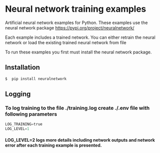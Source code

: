 # Neural network training examples
Artificial neural network examples for Python. These examples use the neural network package https://pypi.org/project/neuralnetwork/

Each example includes a trained network. You can either retrain the neural network or load the existing trained neural network from file

To run these examples you first must install the neural network package.

## Installation
```bash
$  pip install neuralnetwork
```

## Logging
### To log training to the file ./training.log create ./.env file with following parameters
```py
LOG_TRAINING=true
LOG_LEVEL=1
```
#### LOG_LEVEL=2 logs more details including network outputs and network error after each training example is presented.


